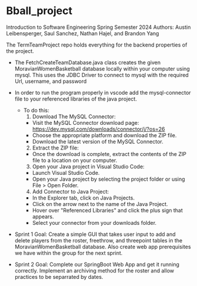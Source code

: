 # Bball_project
Introduction to Software Engineering 
Spring Semester 2024
Authors: Austin Leibensperger, Saul Sanchez, Nathan Hajel, and Brandon Yang


The TermTeamProject repo holds everything for the backend properties of the project.
- The FetchCreateTeamDatabase.java class creates the given MoravianWomenBasketball database locally within your computer using mysql. This uses the JDBC Driver to connect to mysql with the required Url, username, and password
- In order to run the program properly in vscode add the mysql-connector file to your referenced libraries of the java project.
  - To do this:
    1. Download The MySQL Connector:
      - Visit the MySQL Connector download page: https://dev.mysql.com/downloads/connector/j/?os=26  
      - Choose the appropriate platform and download the ZIP file.
      - Download the latest version of the MySQL Connector.
    2. Extract the ZIP file:
      - Once the download is complete, extract the contents of the ZIP file to a location on your computer.
    3. Open your Java project in Visual Studio Code:
      - Launch Visual Studio Code.
      - Open your Java project by selecting the project folder or using File > Open Folder.
    4. Add Connector to Java Project:
      - In the Explorer tab, click on Java Projects.
      - Click on the arrow next to the name of the Java Project.
      - Hover over "Referenced Libraries" and click the plus sign that appears.
      - Select your connector from your downloads folder.

- Sprint 1 Goal:
  Create a simple GUI that takes user input to add and delete players from the roster, freethrow, and threepoint tables in the MoravianWomenBasketball database. Also create web app prerequisites we have within the group for the next sprint. 

- Sprint 2 Goal:
  Complete our SpringBoot Web App and get it running correctly. Implement an archiving method for the roster and allow practices to be separrated by dates.

